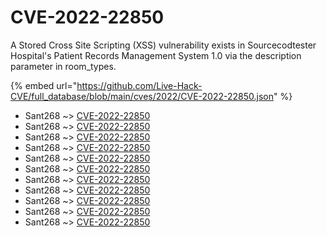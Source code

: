 # CVE-2022-22850

A Stored Cross Site Scripting (XSS) vulnerability exists in Sourcecodtester Hospital's Patient Records Management System 1.0 via the description parameter in room_types.

{% embed url="https://github.com/Live-Hack-CVE/full_database/blob/main/cves/2022/CVE-2022-22850.json" %}


* Sant268 ~> [CVE-2022-22850](https://www.alice-snow.ru/2022/database/cve-2022-22850/cve-2022-22850-sant268)
* Sant268 ~> [CVE-2022-22850](https://www.alice-snow.ru/2022/database/cve-2022-22850/cve-2022-22850-sant268)
* Sant268 ~> [CVE-2022-22850](https://www.alice-snow.ru/2022/database/cve-2022-22850/cve-2022-22850-sant268)
* Sant268 ~> [CVE-2022-22850](https://www.alice-snow.ru/2022/database/cve-2022-22850/cve-2022-22850-sant268)
* Sant268 ~> [CVE-2022-22850](https://www.alice-snow.ru/2022/database/cve-2022-22850/cve-2022-22850-sant268)
* Sant268 ~> [CVE-2022-22850](https://www.alice-snow.ru/2022/database/cve-2022-22850/cve-2022-22850-sant268)
* Sant268 ~> [CVE-2022-22850](https://www.alice-snow.ru/2022/database/cve-2022-22850/cve-2022-22850-sant268)
* Sant268 ~> [CVE-2022-22850](https://www.alice-snow.ru/2022/database/cve-2022-22850/cve-2022-22850-sant268)
* Sant268 ~> [CVE-2022-22850](https://www.alice-snow.ru/2022/database/cve-2022-22850/cve-2022-22850-sant268)
* Sant268 ~> [CVE-2022-22850](https://www.alice-snow.ru/2022/database/cve-2022-22850/cve-2022-22850-sant268)
* Sant268 ~> [CVE-2022-22850](https://www.alice-snow.ru/2022/database/cve-2022-22850/cve-2022-22850-sant268)